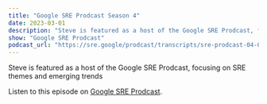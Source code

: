 ```yaml
---
title: "Google SRE Prodcast Season 4"
date: 2023-03-01
description: "Steve is featured as a host of the Google SRE Prodcast, focusing on SRE themes and emerging trends"
show: "Google SRE Prodcast"
podcast_url: "https://sre.google/prodcast/transcripts/sre-prodcast-04-00/"
---
```


Steve is featured as a host of the Google SRE Prodcast, focusing on SRE themes and emerging trends

Listen to this episode on [Google SRE Prodcast](https://sre.google/prodcast/transcripts/sre-prodcast-04-00/).
